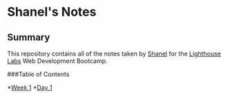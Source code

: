# Shanel's Notes

## Summary

This repository contains all of the notes taken by [Shanel](https://github.com/shanelbb/) for the [Lighthouse Labs](https://www.lighthouselabs.ca/) Web Development Bootcamp.

###Table of Contents

*[Week 1](/Week_1/)
    *[Day 1](/Week_1/Day_1/)
